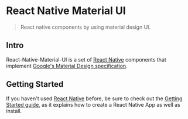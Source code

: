 # React Native Material UI

>React native components by using material design UI.

## Intro

React-Native-Material-UI is a set of [React Native](http://facebook.github.io/react-native/) components that implement [Google's Material Design specification](https://www.google.com/design/spec/material-design/introduction.html).

## Getting Started

If you haven't used [React Native](http://facebook.github.io/react-native/) before, be sure to check out the [Getting Started guide](http://facebook.github.io/react-native/docs/getting-started.html#content), as it explains how to create a React Native App as well as install. 
